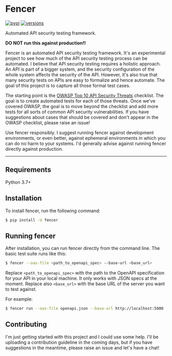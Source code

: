# Fencer

[![pypi](https://img.shields.io/pypi/v/fencer.svg)](https://pypi.python.org/pypi/fencer)
[![versions](https://img.shields.io/pypi/pyversions/fencer.svg)](https://github.com/abunuwas/fencer)

Automated API security testing framework. 

**DO NOT run this against production!!**

Fencer is an automated API security testing framework. It's an experimental project to see how much of the API
security testing process can be automated. I believe that API security testing requires a holistic approach. 
An API is part of a bigger system, and the security configuration of the whole system affects the security of 
the API. However, it's also true that many security tests on APIs are easy to formalize and hence automate. The 
goal of this project is to capture all those formal test cases.

The starting point is the [OWASP Top 10 API Security Threats](https://owasp.org/www-project-api-security/) 
checklist. The goal is to create automated tests for each of those threats. Once we've covered OWASP, the goal
is to move beyond the checklist and add more tests for all sorts of common API security vulnerabilities. If you 
have suggestions about cases that should be covered and don't appear in the OWASP checklist, please raise an issue!

Use fencer responsibly. I suggest running fencer against development environments, or even better, against 
ephemeral environments in which you can do no harm to your systems. I'd generally advise against running fencer 
directly against production.  

---

## Requirements

Python 3.7+

## Installation

To install fencer, run the following command: 

```bash
$ pip install -U fencer
```

## Running fencer

After installation, you can run fencer directly from the command line. The basic test suite runs like this:

```bash
$ fencer --oas-file <path_to_openapi_spec> --base-url <base_url>
```

Replace `<path_to_openapi_spec>` with the path to the OpenAPI specification for your API in your local machine.
It only works with JSON specs at the moment. Replace also `<base_url>` with the base URL of the server you want
to test against.

For example:

```bash
$ fencer run --oas-file openapi.json --base-url http://localhost:5000
```

## Contributing

I'm just getting started with this project and I could use some help. I'll be uploading a contribution guideline
in the coming days, but if you have suggestions in the meantime, please raise an issue and let's have a chat!
